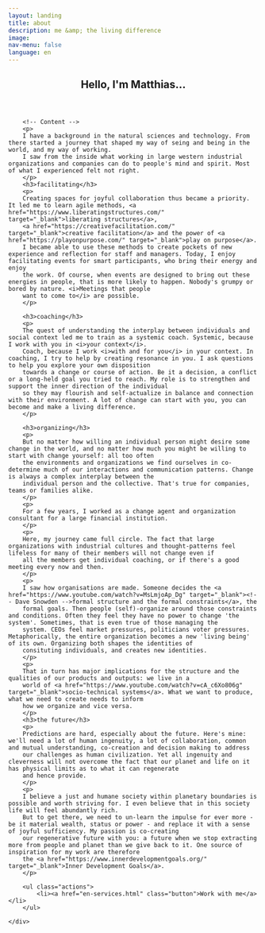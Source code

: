 ```yaml
---
layout: landing
title: about
description: me &amp; the living difference
image: 
nav-menu: false
language: en
---
```


<!-- Main -->
<div id="main" class="alt">

<!-- One -->
<section id="one">
	<div class="inner">
		<header class="major">
			<h2>Hello, I'm Matthias...</h2>
		</header>

		<!-- Content -->
		<p>
		I have a background in the natural sciences and technology. From there started a journey that shaped my way of seing and being in the world, and my way of working.
		I saw from the inside what working in large western industrial organizations and companies can do to people's mind and spirit. Most of what I experienced felt not right.
		</p>
		<h3>facilitating</h3>
		<p>		
		Creating spaces for joyful collaboration thus became a priority. It led me to learn agile methods, <a href="https://www.liberatingstructures.com/" target="_blank">liberating structures</a>, 
		<a href="https://creativefacilitation.com/" target="_blank">creative facilitation</a> and the power of <a href="https://playonpurpose.com/" target="_blank">play on purpose</a>.
		I became able to use these methods to create pockets of new experience and reflection for staff and managers. Today, I enjoy facilitating events for smart participants, who bring their energy and enjoy
		the work. Of course, when events are designed to bring out these energies in people, that is more likely to happen. Nobody's grumpy or bored by nature. <i>Meetings that people 
		want to come to</i> are possible.
		</p>
		
		<h3>coaching</h3>	
		<p>
		The quest of understanding the interplay between individuals and social context led me to train as a systemic coach. Systemic, because I work with you in <i>your context</i>. 
		Coach, because I work <i>with and for you</i> in your context. In coaching, I try to help by creating resonance in you. I ask questions to help you explore your own disposition
		towards a change or course of action. Be it a decision, a conflict or a long-held goal you tried to reach. My role is to strengthen and support the inner direction of the individual
		so they may flourish and self-actualize in balance and connection with their environment. A lot of change can start with you, you can become and make a living difference.
        </p>
		
		<h3>organizing</h3>	
		<p>
		But no matter how willing an individual person might desire some change in the world, and no matter how much you might be willing to start with change yourself: all too often 
		the environments and organizations we find ourselves in co-determine much of our interactions and communication patterns. Change is always a complex interplay between the 
		individual person and the collective. That's true for companies, teams or families alike. 
		</p>
		<p>
		For a few years, I worked as a change agent and organization consultant for a large financial institution. 
		</p>
		<p>
		Here, my journey came full circle. The fact that large organizations with industrial cultures and thought-patterns feel lifeless for many of their members will not change even if
		all the members get individual coaching, or if there's a good meeting every now and then.
		</p>
		<p>
		I saw how organisations are made. Someone decides the <a href="https://www.youtube.com/watch?v=MsLmjoAp_Dg" target="_blank"><!-- Dave Snowden -->formal structure and the formal constraints</a>, the 
		formal goals. Then people (self)-organize around those constraints and conditions. Often they feel they have no power to change 'the system'. Sometimes, that is even true of those managing the 
		system. CEOs feel market pressures, politicians voter pressures. Metaphorically, the entire organization becomes a new 'living being' of its own. Organizing both shapes the identities of
		consituting individuals, and creates new identities. 
		</p>
		<p>
		That in turn has major implications for the structure and the qualities of our products and outputs: we live in a 
		world of <a href="https://www.youtube.com/watch?v=cA_c6Xo806g" target="_blank">socio-technical systems</a>. What we want to produce, what we need to create needs to inform 
		how we organize and vice versa. 
		</p>
		<h3>the future</h3>
		<p>
		Predictions are hard, especially about the future. Here's mine: we'll need a lot of human ingenuity, a lot of collaboration, common and mutual understanding, co-creation and decision making to address
		our challenges as human civilization. Yet all ingenuity and cleverness will not overcome the fact that our planet and life on it has physical limits as to what it can regenerate
		and hence provide.
		</p>
		<p>
		I believe a just and humane society within planetary boundaries is possible and worth striving for. I even believe that in this society life will feel abundantly rich. 
		But to get there, we need to un-learn the impulse for ever more - be it material wealth, status or power - and replace it with a sense of joyful sufficiency. My passion is co-creating 
		our regenerative future with you: a future when we stop extracting more from people and planet than we give back to it. One source of inspiration for my work are therefore 
		the <a href="https://www.innerdevelopmentgoals.org/" target="_blank">Inner Development Goals</a>.  
		</p>

		<ul class="actions">
			<li><a href="en-services.html" class="button">Work with me</a></li>
		</ul>

	</div>
</section>


</div>

<!--
I believe we need to make a difference between what a single person can achieve - the difference you can make -
		and what can be achieved collectively.
		
		
		
		So we need to gain some insight into the current system (mapping by sensemaker), we need to get a sense of direction    make the system perceive itself    stepping stones that can bring us
		from our current situation to something closer to our desires.
		imagine the future while not becoming blind to novelty and opportunity along the way.
		along the way we may find that we cannot become what we say we want to become. then we need to explore the hidden commitments to behaviors, feelings and values that stabilize and re-produce
		our current state. These certainly have a function in our live; but if we truly want to evolve ourselves, we need to incorporate these functions in a larger context.
		
		
		
		The way we organize strongly influences how we interact. We ourselves or someone else decides 
		
		
-->